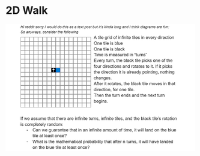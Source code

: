 # 2D Walk

![alt text](https://raw.githubusercontent.com/blixuk/2dwalk/main/bo1suc33oxs51.png "Logo Title Text 1")